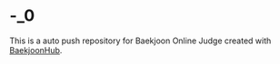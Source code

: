 # -_0
This is a auto push repository for Baekjoon Online Judge created with [BaekjoonHub](https://github.com/BaekjoonHub/BaekjoonHub).
